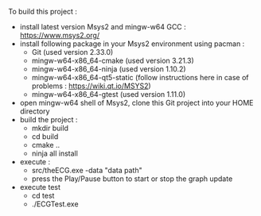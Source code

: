 To build this project : 
- install latest version Msys2 and mingw-w64 GCC : https://www.msys2.org/
- install following package in your Msys2 environment using pacman : 
    - Git (used version 2.33.0)
    - mingw-w64-x86_64-cmake (used version 3.21.3)
    - mingw-w64-x86_64-ninja (used version 1.10.2)
    - mingw-w64-x86_64-qt5-static (follow instructions here in case of problems : https://wiki.qt.io/MSYS2)
    - mingw-w64-x86_64-gtest (used version 1.11.0)
- open mingw-w64 shell of Msys2, clone this Git project into your HOME directory
- build the project : 
    - mkdir build
    - cd build
    - cmake ..
    - ninja all install
- execute : 
    - src/theECG.exe -data "data path"
    - press the Play/Pause button to start or stop the graph update
- execute test
    - cd test
    - ./ECGTest.exe